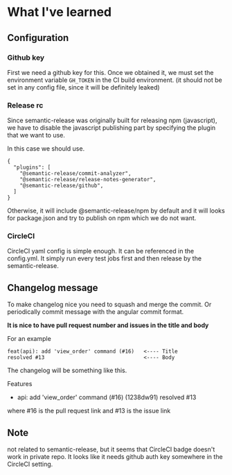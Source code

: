 # What I've learned

## Configuration

### Github key
First we need a github key for this. Once we obtained it, we must set the
environment variable `GH_TOKEN` in the CI build environment.
(it should not be set in any config file, since it will be definitely leaked)

### Release rc
Since semantic-release was originally built for releasing npm (javascript),
we have to disable the javascript publishing part by specifying the plugin
that we want to use.

In this case we should use.
```
{
  "plugins": [
    "@semantic-release/commit-analyzer",
    "@semantic-release/release-notes-generator",
    "@semantic-release/github",
  ]
}
```

Otherwise, it will include @semantic-release/npm by default and it will looks for
package.json and try to publish on npm which we do not want.

### CircleCI
CircleCI yaml config is simple enough. It can be referenced in the config.yml.
It simply run every test jobs first and then release by the semantic-release.

## Changelog message

To make changelog nice you need to squash and merge the commit.
Or periodically commit message with the angular commit format.

**It is nice to have pull request number and issues in the title and body**

For an example

```
feat(api): add 'view_order' command (#16)   <---- Title
resolved #13                                <---- Body
```

The changelog will be something like this.

Features
 * api: add 'view_order' command (#16) (1238dw91) resolved #13

where #16 is the pull request link and #13 is the issue link


## Note
not related to semantic-release, but it seems that CircleCI badge doesn't work in
private repo. It looks like it needs github auth key somewhere in the CircleCI setting.
